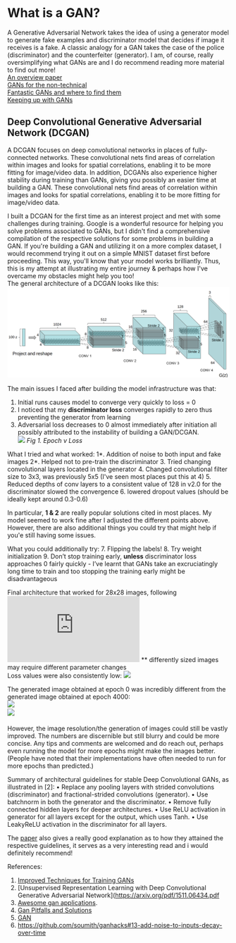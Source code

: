 # What is a GAN? 
A Generative Adversarial Network takes the idea of using a generator model to generate fake examples and 
discriminator model that decides if image it receives is a fake. A classic analogy for a GAN takes the case of the police (discriminator) and the counterfeiter (generator). 
I am, of course, really oversimplifying what GANs are and I do recommend reading more material to find out more! <br> 
[An overview paper](https://arxiv.org/abs/1710.07035) <br> 
[GANs for the non-technical](https://www.analyticsvidhya.com/blog/2017/06/introductory-generative-adversarial-networks-gans/) <br> 
[Fantastic GANs and where to find them](http://guimperarnau.com/blog/2017/03/Fantastic-GANs-and-where-to-find-them) <br> 
[Keeping up with GANs](https://medium.com/nurture-ai/keeping-up-with-the-gans-66e89343b46) 

## Deep Convolutional Generative Adversarial Network (DCGAN) 
A DCGAN focuses on deep convolutional networks in places of fully-connected networks. 
These convolutional nets find areas of correlation within images and looks for spatial correlations, enabling it to be more fitting for image/video data.
In addition, DCGANs also experience higher stability during training than GANs, giving you possibly an easier time at building a GAN. 
These convolutional nets find areas of correlation within images and looks for spatial correlations, enabling it to be more fitting for image/video data.

I built a DCGAN for the first time as an interest project and met with some challenges during training. Google is a wonderful resource for helping you solve problems associated to GANs, but
I didn't find a comprehensive compilation of the respective solutions for some problems in building a GAN.
If you're building a GAN and utilizing it on a more complex dataset, I would recommend trying it out on a simple MNIST dataset first before proceeding. 
This way, you'll know that your model works brilliantly. 
Thus, this is my attempt at illustrating my entire journey & perhaps how I've overcame my obstacles might help you too! 
<br>
The general architecture of a DCGAN looks like this: 
![](https://github.com/kmualim/DCGAN-Keras-Implementation/blob/master/files/dcgan-image.png)

The main issues I faced after building the model infrastructure was that:
  1. Initial runs causes model to converge very quickly to loss = 0 
  2. I noticed that my <b>discriminator loss</b> converges rapidly to zero thus preventing the generator from learning
  3. Adversarial loss decreases to 0 almost immediately after initiation
all possibly attributed to the instability of building a GAN/DCGAN. <br> 
![](https://github.com/kmualim/kmualim.github.io/blob/master/images/gan-initialrun.png)
  <i> Fig 1. Epoch v Loss </i> 
 
What I tried and what worked: 
  1*. Addition of noise to both input and fake images
  2*. Helped not to pre-train the discriminator
  3. Tried changing convolutional layers located in the generator 
  4. Changed convolutional filter size to 3x3, was previously 5x5 (I've seen most places put this at 4) 
  5. Reduced depths of conv layers to a consistent value of 128 in v2.0 for the discriminator slowed the convergence
  6. lowered dropout values (should be ideally kept around 0.3-0.6)
  
In particular, <b>1 & 2</b> are really popular solutions cited in most places. 
My model seemed to work fine after I adjusted the different points above. 
However, there are also additional things you could try that might help if you'e still having some issues. 

What you could additionally try:
  7. Flipping the labels!
  8. Try weight initialization 
  9. Don’t stop training early, <b>unless</b> discriminator loss approaches 0 fairly quickly 
    - I’ve learnt that GANs take an excruciatingly long time to train and too stopping the training early might be disadvantageous 

Final architecture that worked for 28x28 images, following ![2](https://arxiv.org/pdf/1511.06434.pdf)
** differently sized images may require different parameter changes 
<br>
Loss values were also consistently low: 
![](https://github.com/kmualim/kmualim.github.io/blob/master/images/final-run.png) <br>

The generated image obtained at epoch 0 was incredibly different from the generated image obtained at epoch 4000: <br>
![](https://github.com/kmualim/kmualim.github.io/blob/master/images/origin-img.png) <br> 
![](https://github.com/kmualim/kmualim.github.io/blob/master/images/final-img.png) <br>
<br>
However, the image resolution/the generation of images could still be vastly improved. The numbers are discernible but still blurry and could be more concise. Any tips and comments are welcomed and do reach out, perhaps even running the model for more epochs might make the images better. (People have noted that their implementations have often needed to run for more epochs than predicted.)

Summary of architectural guidelines for stable Deep Convolutional GANs, as illustrated in [2]: 
• Replace any pooling layers with strided convolutions (discriminator) and fractional-strided
convolutions (generator).
• Use batchnorm in both the generator and the discriminator.
• Remove fully connected hidden layers for deeper architectures.
• Use ReLU activation in generator for all layers except for the output, which uses Tanh.
• Use LeakyReLU activation in the discriminator for all layers.

The [paper](https://arxiv.org/pdf/1511.06434.pdf) also gives a really good explanation as to how they attained the respective guidelines, it serves 
as a very interesting read and i would definitely recommend! 

References: 
1. [Improved Techniques for Training GANs](https://arxiv.org/pdf/1606.03498.pdf)
2. [Unsupervised Representation Learning with Deep Convolutional Generative Adversarial Network](https://arxiv.org/pdf/1511.06434.pdf
3. [Awesome gan applications](https://github.com/nashory/gans-awesome-applications). 
4. [Gan Pitfalls and Solutions](https://medium.com/@utk.is.here/keep-calm-and-train-a-gan-pitfalls-and-tips-on-training-generative-adversarial-networks-edd529764aa)
5. [GAN](https://skymind.ai/wiki/generative-adversarial-network-gan) 
6. https://github.com/soumith/ganhacks#13-add-noise-to-inputs-decay-over-time 
